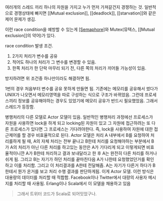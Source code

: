 여러개의 스레드 끼리 하나의 자원을 가지고 누가 먼저 가져갈건지 경쟁하는 것.
일반적으로 경쟁상태에 빠지면 [[Mutual exclusion]], [[deadlock]], [[starvation]]와 같은 제어 문제가 생김.

이런 race condition을 예방할 수 있는게 [[Semaphore]](세마포어)와 Mutex(뮤텍스, [[Mutual exclusion]]의 약어)가 있다.

race condition 발생 조건.
1. 2가지 처리가 변수를 공유
2. 적어도 하나의 처리가 그 변수를 변경할 수 있음.
3. 한쪽 처리가 한 단락 마무리 되기 전, 다른 쪽의 처리가 끼어들 가능성이 있음.

방지하려면 위 조건중 하나만이라도 해결하면 됨.

1번의 경우 처음부터 변수를 공유 못하게 만들면 됨.
기존에는 메모리를 공유해서 썼다가 UNIX가 나오면서 메모리영역을 따로 구성하는 식으로 구조가 바뀌었음.
그런데 프로세스끼리 정보를 공유해야하는 경우도 있었기에 메모리 공유가 반드시 필요했었음. 그래서 스레드가 등장함.

병행처리의 다른 모델로 Actor 모델이 있음.
일반적인 병행처리 과정에선 프로세스가 자원을 사용하면 lock을 하게 되고 locking된 자원이 있고 그 자원에 접근하려는 또 다른 프로세스가 있다면 그 프로세스는 기다려야한다. 즉, lock을 사용하여 자원에 대한 접근제어를 할 경우 비효율적으로 된다.
Actor 모델은 처리 A 내부에서 B를 요청하여 처리를하게 될 때, A의 자체 처리는 전부 끝나고 B한테 처리를 요청해야하는 부분에서 B가 A의 처리가 아닌 다른 처리를 하고있는 동안은 A가 기다리게 되고 이렇게되면 비효율적이니깐 A가 B한테 처리하고 결과 보내달라고 한 후 A는 완전히 다른 처리를 하거나 쉬게 됨. 그리고 B는 자기가 하던 처리를 끝마친다음 A가 나한테 요청했었던거를 확인하고 이를 처리함. 그리고 이 처리결과를 A한테 전달해줌. A는 자기가 다른거 하다가 B한테서 뭔가 온거를 보고 처리 수행 결과를 판단하게됨.
이게 Actor 모델.
이런 방식은 대용량의 데이터를 처리할 때 적합함. Facebook이나 Twitter에서 대량의 사용자 메시지를 처리할 때 사용됨. Erlang이나 Scala에서 이 모델을 채용하고 있음
> 그래서 트위터 코드가 Scala로 되어잇었구나.

